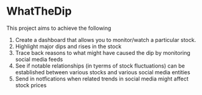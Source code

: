 # WhatTheDip
This project aims to achieve the following

1) Create a dashboard that allows you to monitor/watch a particular stock.
2) Highlight major dips and rises in the stock
3) Trace back reasons to what might have caused the dip by monitoring social media feeds
4) See if notable relationships (in tyerms of stock fluctuations) can be established between various stocks and various social media entities
5) Send in notfications when related trends in social media might affect stock prices
